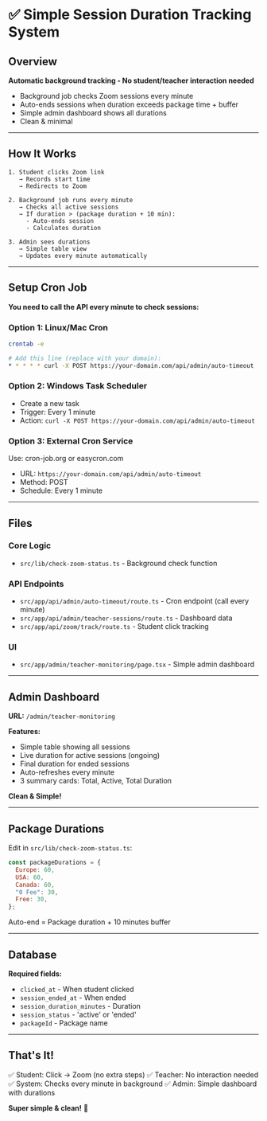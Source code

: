 # ✅ Simple Session Duration Tracking System

## Overview

**Automatic background tracking - No student/teacher interaction needed**

- Background job checks Zoom sessions every minute
- Auto-ends sessions when duration exceeds package time + buffer
- Simple admin dashboard shows all durations
- Clean & minimal

---

## How It Works

```
1. Student clicks Zoom link
   → Records start time
   → Redirects to Zoom

2. Background job runs every minute
   → Checks all active sessions
   → If duration > (package duration + 10 min):
     - Auto-ends session
     - Calculates duration

3. Admin sees durations
   → Simple table view
   → Updates every minute automatically
```

---

## Setup Cron Job

**You need to call the API every minute to check sessions:**

### Option 1: Linux/Mac Cron

```bash
crontab -e

# Add this line (replace with your domain):
* * * * * curl -X POST https://your-domain.com/api/admin/auto-timeout
```

### Option 2: Windows Task Scheduler

- Create a new task
- Trigger: Every 1 minute
- Action: `curl -X POST https://your-domain.com/api/admin/auto-timeout`

### Option 3: External Cron Service

Use: cron-job.org or easycron.com

- URL: `https://your-domain.com/api/admin/auto-timeout`
- Method: POST
- Schedule: Every 1 minute

---

## Files

### Core Logic

- `src/lib/check-zoom-status.ts` - Background check function

### API Endpoints

- `src/app/api/admin/auto-timeout/route.ts` - Cron endpoint (call every minute)
- `src/app/api/admin/teacher-sessions/route.ts` - Dashboard data
- `src/app/api/zoom/track/route.ts` - Student click tracking

### UI

- `src/app/admin/teacher-monitoring/page.tsx` - Simple admin dashboard

---

## Admin Dashboard

**URL:** `/admin/teacher-monitoring`

**Features:**

- Simple table showing all sessions
- Live duration for active sessions (ongoing)
- Final duration for ended sessions
- Auto-refreshes every minute
- 3 summary cards: Total, Active, Total Duration

**Clean & Simple!**

---

## Package Durations

Edit in `src/lib/check-zoom-status.ts`:

```javascript
const packageDurations = {
  Europe: 60,
  USA: 60,
  Canada: 60,
  "0 Fee": 30,
  Free: 30,
};
```

Auto-end = Package duration + 10 minutes buffer

---

## Database

**Required fields:**

- `clicked_at` - When student clicked
- `session_ended_at` - When ended
- `session_duration_minutes` - Duration
- `session_status` - 'active' or 'ended'
- `packageId` - Package name

---

## That's It!

✅ Student: Click → Zoom (no extra steps)
✅ Teacher: No interaction needed  
✅ System: Checks every minute in background
✅ Admin: Simple dashboard with durations

**Super simple & clean!** 🎉

